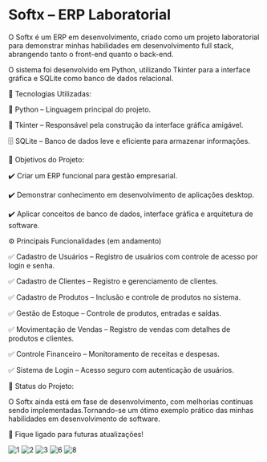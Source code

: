 # Softx – ERP Laboratorial

O Softx é um ERP em desenvolvimento, criado como um projeto laboratorial para demonstrar minhas habilidades em desenvolvimento full stack, abrangendo tanto o front-end quanto o back-end.

O sistema foi desenvolvido em Python, utilizando Tkinter para a interface gráfica e SQLite como banco de dados relacional.

🚀 Tecnologias Utilizadas:

🐍 Python – Linguagem principal do projeto.

🎨 Tkinter – Responsável pela construção da interface gráfica amigável.

🗄️ SQLite – Banco de dados leve e eficiente para armazenar informações.

🎯 Objetivos do Projeto:

✔️ Criar um ERP funcional para gestão empresarial.

✔️ Demonstrar conhecimento em desenvolvimento de aplicações desktop.

✔️ Aplicar conceitos de banco de dados, interface gráfica e arquitetura de software.

⚙️ Principais Funcionalidades (em andamento)

✅ Cadastro de Usuários – Registro de usuários com controle de acesso por login e senha.

✅ Cadastro de Clientes – Registro e gerenciamento de clientes.

✅ Cadastro de Produtos – Inclusão e controle de produtos no sistema.

✅ Gestão de Estoque – Controle de produtos, entradas e saídas.

✅ Movimentação de Vendas – Registro de vendas com detalhes de produtos e clientes.

✅ Controle Financeiro – Monitoramento de receitas e despesas.

✅ Sistema de Login – Acesso seguro com autenticação de usuários.

📌 Status do Projeto:

O Softx ainda está em fase de desenvolvimento, com melhorias contínuas sendo implementadas.Tornando-se um ótimo exemplo prático das minhas habilidades em desenvolvimento de software.

📢 Fique ligado para futuras atualizações!

![1](https://github.com/user-attachments/assets/16b54e46-0431-4ddd-89ae-a405a5f9aa46)
![2](https://github.com/user-attachments/assets/c55abf24-e9e7-46b6-ae88-ebdab586b758)
![3](https://github.com/user-attachments/assets/ea2205f3-62c1-43c2-bd92-9743ae2cf6dc)
![6](https://github.com/user-attachments/assets/f3ca69c9-efd3-45e7-80f4-9da57e96b78f)
![8](https://github.com/user-attachments/assets/ce382cf5-6280-4920-a6c4-699600af4d33)







